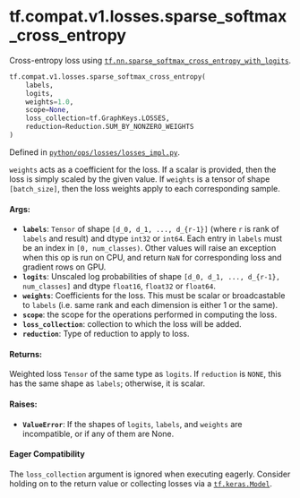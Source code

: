 <div itemscope itemtype="http://developers.google.com/ReferenceObject">
<meta itemprop="name" content="tf.compat.v1.losses.sparse_softmax_cross_entropy" />
<meta itemprop="path" content="Stable" />
</div>

# tf.compat.v1.losses.sparse_softmax_cross_entropy

Cross-entropy loss using <a href="../../../../tf/nn/sparse_softmax_cross_entropy_with_logits.md"><code>tf.nn.sparse_softmax_cross_entropy_with_logits</code></a>.

``` python
tf.compat.v1.losses.sparse_softmax_cross_entropy(
    labels,
    logits,
    weights=1.0,
    scope=None,
    loss_collection=tf.GraphKeys.LOSSES,
    reduction=Reduction.SUM_BY_NONZERO_WEIGHTS
)
```



Defined in [`python/ops/losses/losses_impl.py`](/code/stable/tensorflow/python/ops/losses/losses_impl.py).

<!-- Placeholder for "Used in" -->

`weights` acts as a coefficient for the loss. If a scalar is provided,
then the loss is simply scaled by the given value. If `weights` is a
tensor of shape `[batch_size]`, then the loss weights apply to each
corresponding sample.

#### Args:


* <b>`labels`</b>: `Tensor` of shape `[d_0, d_1, ..., d_{r-1}]` (where `r` is rank of
  `labels` and result) and dtype `int32` or `int64`. Each entry in `labels`
  must be an index in `[0, num_classes)`. Other values will raise an
  exception when this op is run on CPU, and return `NaN` for corresponding
  loss and gradient rows on GPU.
* <b>`logits`</b>: Unscaled log probabilities of shape
  `[d_0, d_1, ..., d_{r-1}, num_classes]` and dtype `float16`, `float32` or
  `float64`.
* <b>`weights`</b>: Coefficients for the loss. This must be scalar or broadcastable to
  `labels` (i.e. same rank and each dimension is either 1 or the same).
* <b>`scope`</b>: the scope for the operations performed in computing the loss.
* <b>`loss_collection`</b>: collection to which the loss will be added.
* <b>`reduction`</b>: Type of reduction to apply to loss.


#### Returns:

Weighted loss `Tensor` of the same type as `logits`. If `reduction` is
`NONE`, this has the same shape as `labels`; otherwise, it is scalar.



#### Raises:


* <b>`ValueError`</b>: If the shapes of `logits`, `labels`, and `weights` are
  incompatible, or if any of them are None.



#### Eager Compatibility
The `loss_collection` argument is ignored when executing eagerly. Consider
holding on to the return value or collecting losses via a <a href="../../../../tf/keras/Model.md"><code>tf.keras.Model</code></a>.

